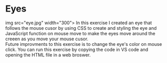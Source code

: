 # Eyes
img src="eye.jpg" width="300">
In this exercise I created an eye that follows the mouse cusor by using CSS to create and styling the eye and JavaScript function on mouse move to make the eyes move around the creeen as you move your mouse cusor.  
Future improvments to this exercise is to change the eye's color on mouse click.
You can run this exercise by copying the code in VS code and opening the HTML file in a web broswer.
